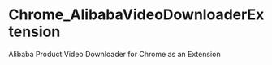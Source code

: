 # Chrome_AlibabaVideoDownloaderExtension
Alibaba Product Video Downloader for Chrome as an Extension
